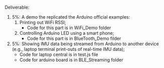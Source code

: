 Deliverable:
  1. 5%: A demo the replicated the Arduino official examples:
      1. Printing out WiFi RSSI;
         - Code for this part is in WiFi_Demo folder
      2. Controlling Arduino LED using a smart phone;
         - Code for this part is in BlueTooth_Demo filder
  2. 5%: Showing IMU data being streamed from Arduino to another device (e.g., laptop terminal print-outs of real-time IMU data);
     - Code for laptop central is in test.js file
     - Code for arduino board is in BLE_Streaming folder
